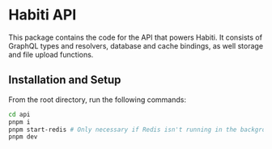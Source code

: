 # Habiti API

This package contains the code for the API that powers Habiti. It consists of GraphQL types and resolvers, database and cache bindings, as well storage and file upload functions.

## Installation and Setup

From the root directory, run the following commands:

```sh
cd api
pnpm i
pnpm start-redis # Only necessary if Redis isn't running in the background.
pnpm dev
```
